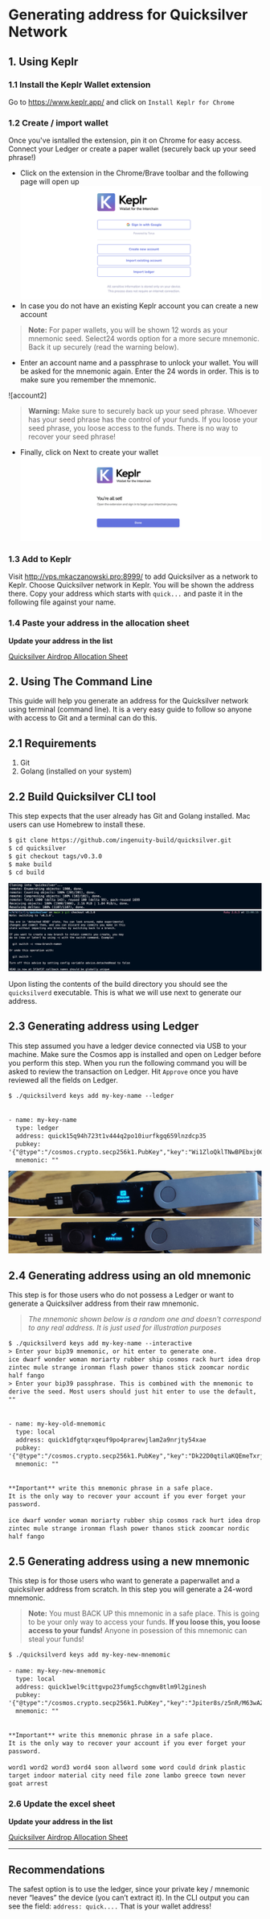 # Generating address for Quicksilver Network
## 1. Using Keplr
### 1.1 Install the Keplr Wallet extension
Go to https://www.keplr.app/ and click on `Install Keplr for Chrome`

### 1.2 Create / import wallet
Once you've isntalled the extension, pin it on Chrome for easy access. Connect your Ledger or create a paper wallet (securely back up your seed phrase!)

- Click on the extension in the Chrome/Brave toolbar and the following page will open up
![account1](./screenshots/account1.png)
- In case you do not have an existing Keplr account you can create a new account

> **Note:** For paper wallets, you will be shown 12 words as your mnemonic seed. Select24 words option for a more secure mnemonic. Back it up securely (read the warning below). 

- Enter an account name and a passphrase to unlock your wallet. You will be asked for the mnemonic again. Enter the 24 words in order. This is to make sure you remember the mnemonic.

![account2]<img source="./screenshots/account2.png" width=100/>

> **Warning:** Make sure to securely back up your seed phrase. Whoever has your seed phrase has the control of your funds. If you loose your seed phrase, you loose access to the funds. There is no way to recover your seed phrase!

- Finally, click on Next to create your wallet
![account3](./screenshots/account3.png)

### 1.3 Add to Keplr
Visit http://vps.mkaczanowski.pro:8999/ to add Quicksilver as a network to Keplr. Choose Quicksilver network in Keplr. You will be shown the address there. Copy your address which starts with `quick...` and paste it in the following file against your name.

### 1.4 Paste your address in the allocation sheet
**Update your address in the list**

[Quicksilver Airdrop Allocation Sheet](https://docs.google.com/spreadsheets/d/1ggb_UiL8P3bqKv5C9H8dKGq7gPK3G-1JvqxwzPwtWoQ/edit#gid=0)

## 2. Using The Command Line
This guide will help you generate an address for the Quicksilver network using terminal (command line). It is a very easy guide to follow so anyone with access to Git and a terminal can do this.

## 2.1 Requirements
1. Git
2. Golang (installed on your system)

## 2.2 Build Quicksilver CLI tool
This step expects that the user already has Git and Golang installed. Mac users can use Homebrew to install these.

```
$ git clone https://github.com/ingenuity-build/quicksilver.git
$ cd quicksilver
$ git checkout tags/v0.3.0
$ make build
$ cd build
```
![clone](./screenshots/clone.png)
![checkout](./screenshots/checkout.png)

Upon listing the contents of the build directory you should see the `quicksilverd` executable. This is what we will use next to generate our address.

## 2.3 Generating address using Ledger
This step assumed you have a ledger device connected via USB to your machine. Make sure the Cosmos app is installed and open on Ledger before you perform this step. When you run the following command you will be asked to review the transaction on Ledger. Hit `Approve` once you have reviewed all the fields on Ledger.

```
$ ./quicksilverd keys add my-key-name --ledger 


- name: my-key-name
  type: ledger
  address: quick15q94h723t1v444q2po10iurfkgq659lnzdcp35
  pubkey: '{"@type":"/cosmos.crypto.secp256k1.PubKey","key":"Wi1ZloQklTNwBPEbxj0GEnMivbdTiPo85jo+1qL34sxV"}'
  mnemonic: ""
```


![review](./screenshots/review_ledger.jpeg)
![approve](./screenshots/approve_ledger.jpeg)

## 2.4 Generating address using an old mnemonic
This step is for those users who do not possess a Ledger or want to generate a Quicksilver address from their raw mnemonic. 


> _The mnemonic shown below is a random one and doesn't correspond to any real address. It is just used for illustration purposes_

```
$ ./quicksilverd keys add my-key-name --interactive
> Enter your bip39 mnemonic, or hit enter to generate one.
ice dwarf wonder woman moriarty rubber ship cosmos rack hurt idea drop zintec mule strange ironman flash power thanos stick zoomcar nordic half fango
> Enter your bip39 passphrase. This is combined with the mnemonic to derive the seed. Most users should just hit enter to use the default, ""


- name: my-key-old-mnemomic
  type: local
  address: quick1dfgtqrxqeuf9po4prarewjlam2a9nrjty54xae
  pubkey: '{"@type":"/cosmos.crypto.secp256k1.PubKey","key":"Dk22D0qtilaKQEmeTxrjXXowoy753v8HupMJtJmAcW52"}'
  mnemonic: ""


**Important** write this mnemonic phrase in a safe place.
It is the only way to recover your account if you ever forget your password.

ice dwarf wonder woman moriarty rubber ship cosmos rack hurt idea drop zintec mule strange ironman flash power thanos stick zoomcar nordic half fango
```

## 2.5 Generating address using a new mnemonic
This step is for those users who want to generate a paperwallet and a quicksilver address from scratch. In this step you will generate a 24-word mnemonic. 

> **Note:** You must BACK UP this mnemonic in a safe place. This is going to be your only way to access your funds. **If you loose this, you loose access to your funds!** Anyone in posession of this mnemonic can steal your funds!

```
$ ./quicksilverd keys add my-key-new-mnemomic

- name: my-key-new-mnemomic
  type: local
  address: quick1wel9cittgvpo23fumg5cchgmv8tlm9l2ginesh
  pubkey: '{"@type":"/cosmos.crypto.secp256k1.PubKey","key":"Jpiter8s/z5nR/M63wAZ8ZaQ+Nhsahasgh/ADf3HEz0Z"}'
  mnemonic: ""


**Important** write this mnemonic phrase in a safe place.
It is the only way to recover your account if you ever forget your password.

word1 word2 word3 word4 soon allword some word could drink plastic target indoor material city need file zone lambo greece town never goat arrest
```

### 2.6 Update the excel sheet

**Update your address in the list**

[Quicksilver Airdrop Allocation Sheet](https://docs.google.com/spreadsheets/d/1ggb_UiL8P3bqKv5C9H8dKGq7gPK3G-1JvqxwzPwtWoQ/edit#gid=0)

---

## Recommendations

The safest option is to use the ledger, since your private key / mnemonic never “leaves” the device (you can’t extract it). In the CLI output you can see the field: `address: quick....` That is your wallet address!